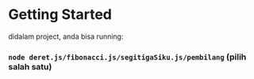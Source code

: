 # Getting Started

didalam project, anda bisa running:

### `node deret.js/fibonacci.js/segitigaSiku.js/pembilang` (pilih salah satu)
